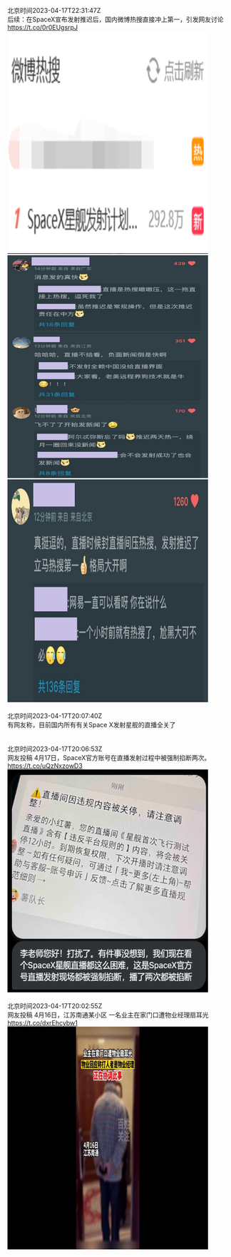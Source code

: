 北京时间2023-04-17T22:31:47Z<br>后续：在SpaceX宣布发射推迟后，国内微博热搜直接冲上第一，引发网友讨论 https://t.co/0r0EUgsrpJ<br><img src='/temp/image/2023/v-Month-4/1647971120971227136_0.jpg' width='450' height='500'><img src='/temp/image/2023/v-Month-4/1647971120971227136_1.jpg' width='450' height='500'><img src='/temp/image/2023/v-Month-4/1647971120971227136_2.jpg' width='450' height='500'><br><br>北京时间2023-04-17T20:07:40Z<br>有网友称，目前国内所有有关Space X发射星舰的直播全关了<br><br><br>北京时间2023-04-17T20:06:53Z<br>网友投稿
4月17日，SpaceX官方账号在直播发射过程中被强制掐断两次。 https://t.co/uQzNxzowD3<br><img src='/temp/image/2023/v-Month-4/1647934653393674241_0.jpg' width='450' height='500'><br><br>北京时间2023-04-17T20:02:55Z<br>网友投稿
4月16日，江苏南通某小区
一名业主在家门口遭物业经理扇耳光 https://t.co/dxrEhcybw1<br><img src='/temp/video/2023/v-Month-4/i-Day-17/whyyoutouzhele/1647933658035093506_0.jpg' width='450' height='500'><br><br>